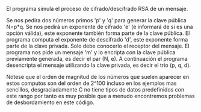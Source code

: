 El programa simula el proceso de cifrado/descifrado RSA de un mensaje.

Se nos pedira dos números primos 'p' y 'q' para generar la clave pública N=p*q.
Se nos pedirá un exponente de cifrado 'e' (e informará de si es una opción válida), este exponente también forma parte de la clave pública.
El programa computa el exponente de descifrado 'd', este exponente forma parte de la clave privada. Solo debe conocerlo el receptor del 
mensaje.
El programa nos pide un mensaje 'm' y lo encripta con la clave pública previamente generada, es decir el par (N, e).
A continuación el programa desencripta el mensaje utilizando la clave privada, es decir el trio (p, q, d).

Nótese que el orden de magnitud de los números que suelen aparecer en estos computos son del orden de 2^100 incluso en los ejemplos
mas sencillos, desgraciadamente C no tiene tipos de datos predefinidos con este rango por tanto es muy posible que a menudo encontremos 
problemas de desbordamiento en este código.
